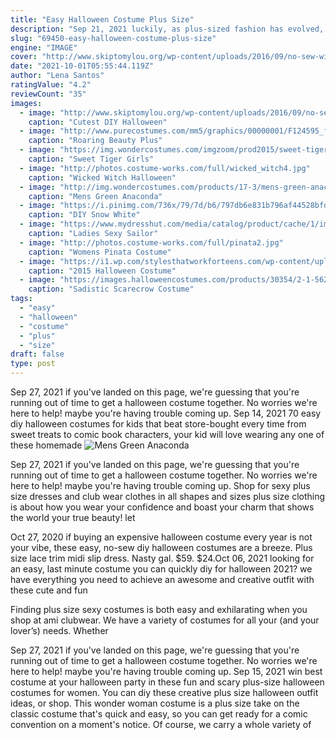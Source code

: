 ```yaml
---
title: "Easy Halloween Costume Plus Size"
description: "Sep 21, 2021 luckily, as plus-sized fashion has evolved, so have the halloween costume offerings. Now, retailers like amazon, torrid, and halloweencostumes.Com all have tons"
slug: "69450-easy-halloween-costume-plus-size"
engine: "IMAGE"
cover: "http://www.skiptomylou.org/wp-content/uploads/2016/09/no-sew-witch-costume-skiptomylou-2.jpg"
date: "2021-10-01T05:55:44.119Z"
author: "Lena Santos"
ratingValue: "4.2"
reviewCount: "35"
images:
  - image: "http://www.skiptomylou.org/wp-content/uploads/2016/09/no-sew-witch-costume-skiptomylou-2.jpg"
    caption: "Cutest DIY Halloween"
  - image: "http://www.purecostumes.com/mm5/graphics/00000001/F124595_full_1.jpg"
    caption: "Roaring Beauty Plus"
  - image: "https://img.wondercostumes.com/imgzoom/prod2015/sweet-tiger-girls-costume.jpg"
    caption: "Sweet Tiger Girls"
  - image: "http://photos.costume-works.com/full/wicked_witch4.jpg"
    caption: "Wicked Witch Halloween"
  - image: "http://img.wondercostumes.com/products/17-3/mens-green-anaconda-costume.jpg"
    caption: "Mens Green Anaconda"
  - image: "https://i.pinimg.com/736x/79/7d/b6/797db6e831b796af44528bfdfe313ddb--snow-white-halloween-costume-halloween-costumes.jpg"
    caption: "DIY Snow White"
  - image: "https://www.mydresshut.com/media/catalog/product/cache/1/image/9df78eab33525d08d6e5fb8d27136e95/5/1/51p6nmaemol._ul1500__1.jpg"
    caption: "Ladies Sexy Sailor"
  - image: "http://photos.costume-works.com/full/pinata2.jpg"
    caption: "Womens Pinata Costume"
  - image: "https://i1.wp.com/stylesthatworkforteens.com/wp-content/uploads/2015/10/2015-Halloween-Costume-Ideas-for-Teens-Girls-8.jpg"
    caption: "2015 Halloween Costume"
  - image: "https://images.halloweencostumes.com/products/30354/2-1-56208/adult-sadistic-scarecrow-costume-alt-2.jpg"
    caption: "Sadistic Scarecrow Costume"
tags:
  - "easy"
  - "halloween"
  - "costume"
  - "plus"
  - "size"
draft: false
type: post
---
```


Sep 27, 2021 if you've landed on this page, we're guessing that you're running out of time to get a halloween costume together. No worries  we're here to help! maybe you're having trouble coming up. Sep 14, 2021 70 easy diy halloween costumes for kids that beat store-bought every time from sweet treats to comic book characters, your kid will love wearing any one of these homemade
![Mens Green Anaconda](http://img.wondercostumes.com/products/17-3/mens-green-anaconda-costume.jpg "Mens Green Anaconda")

Sep 27, 2021 if you&#39;ve landed on this page, we&#39;re guessing that you&#39;re running out of time to get a halloween costume together. No worries  we&#39;re here to help! maybe you&#39;re having trouble coming up. Shop for sexy plus size dresses and club wear clothes in all shapes and sizes plus size clothing is about how you wear your confidence and boast your charm that shows the world your true beauty! let
<!--inArticleAds-->

<!--galleryOne-->

Oct 27, 2020 if buying an expensive halloween costume every year is not your vibe, these easy, no-sew diy halloween costumes are a breeze.  Plus size lace trim midi slip dress. Nasty gal. $59. $24.Oct 06, 2021 looking for an easy, last minute costume you can quickly diy for halloween 2021? we have everything you need to achieve an awesome and creative outfit with these cute and fun
<!--inArticleAds-->

<!--galleryTwo-->

Finding plus size sexy costumes is both easy and exhilarating when you shop at ami clubwear. We have a variety of costumes for all your (and your lover&rsquo;s) needs. Whether
<!--galleryThree-->

Sep 27, 2021 if you've landed on this page, we're guessing that you're running out of time to get a halloween costume together. No worries  we're here to help! maybe you're having trouble coming up. Sep 15, 2021 win best costume at your halloween party in these fun and scary plus-size halloween costumes for women. You can diy these creative plus size halloween outfit ideas, or shop. This wonder woman costume is a plus size take on the classic costume that's quick and easy, so you can get ready for a comic convention on a moment's notice. Of course, we carry a whole variety of